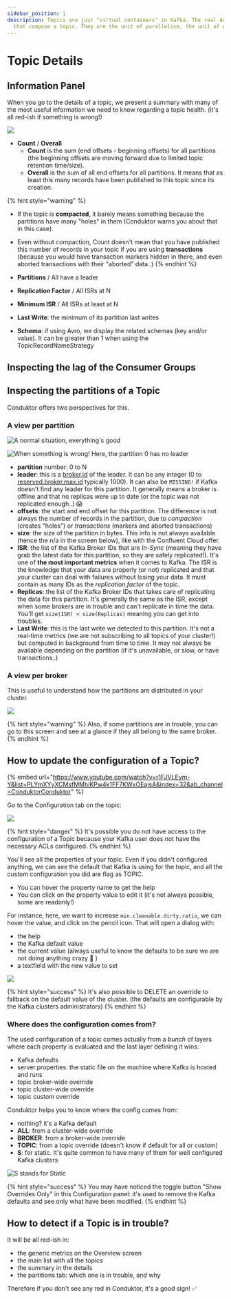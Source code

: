 ```yaml
---
sidebar_position: 1
description: Topics are just "virtual containers" in Kafka. The real deal is the partitions
  that compose a topic. They are the unit of parallelism, the unit of work.
---
```


# Topic Details

## Information Panel

When you go to the details of a topic, we present a summary with many of the most useful information we need to know regarding a topic health. (it's all red-ish if something is wrong!)

![](<../assets/assets/screenshot-2020-06-25-at-15.07.08 (1).png>)

- **Count** / **Overall**
  - **Count** is the sum (end offsets - beginning offsets) for all partitions (the beginning offsets are moving forward due to limited topic retention time/size).
  - **Overall** is the sum of all end offsets for all partitions. It means that as least this many records have been published to this topic since its creation.

{% hint style="warning" %}

- If the topic is **compacted**, it barely means something because the partitions have many "holes" in them (Conduktor warns you about that in this case).
- Even without compaction, Count doesn't mean that you have published this number of records in your topic if you are using **transactions** (because you would have transaction markers hidden in there, and even aborted transactions with their "aborted" data..)
  {% endhint %}

- **Partitions** / All have a leader
- **Replication Factor** / All ISRs at N
- **Minimum ISR** / All ISRs at least at N
- **Last Write**: the minimum of its partition last writes
- **Schema**: if using Avro, we display the related schemas (key and/or value). It can be greater than 1 when using the TopicRecordNameStrategy

## Inspecting the lag of the Consumer Groups

## Inspecting the partitions of a Topic

Conduktor offers two perspectives for this.

### A view per partition

![A normal situation, everything's good](../assets/assets/screenshot-2020-09-19-at-22.25.57.png)

![When something is wrong! Here, the partition 0 has no leader](../assets/assets/screenshot-2020-11-05-at-09.13.02.png)

- **partition** number: 0 to N
- **leader**: this is a [broker.id](https://kafka.apache.org/documentation/#broker.id) of the leader. It can be any integer (0 to [reserved.broker.max.id](https://kafka.apache.org/documentation/#reserved.broker.max.id) typically 1000). It can also be `MISSING!` if Kafka doesn't find any leader for this partition. It generally means a broker is offline and that no replicas were up to date (or the topic was not replicated enough..) 😱
- **offsets**: the start and end offset for this partition. The difference is not always the number of records in the partition, due to _compaction_ (creates "holes") or _transactions_ (markers and aborted transactions)
- **size**: the size of the partition in bytes. This info is not always available (hence the n/a in the screen below), like with the Confluent Cloud offer.
- **ISR**: the list of the Kafka Broker IDs that are _In-Sync_ (meaning they have grab the latest data for this partition, so they are safely replicated!). It's one of **the most important metrics** when it comes to Kafka. The ISR is the knowledge that your data are properly (or not) replicated and that your cluster can deal with failures without losing your data. It must contain as many IDs as the _replication.factor_ of the topic.
- **Replicas**: the list of the Kafka Broker IDs that takes care of replicating the data for this partition. It's generally the same as the ISR, except when some brokers are in trouble and can't replicate in time the data. You'll get `size(ISR) < size(Replicas)` meaning you can get into troubles.
- **Last Write**: this is the last write we detected to this partition. It's not a real-time metrics (we are not subscribing to all topics of your cluster!) but computed in background from time to time. It may not always be available depending on the partition (if it's unavailable, or slow, or have transactions..)

### A view per broker

This is useful to understand how the partitions are distributed in your cluster.&#x20;

![](../assets/assets/screenshot-2020-09-19-at-22.26.41.png)

{% hint style="warning" %}
Also, if some partitions are in trouble, you can go to this screen and see at a glance if they all belong to the same broker.
{% endhint %}

## How to update the configuration of a Topic?

{% embed url="https://www.youtube.com/watch?v=r1FJVLEym-Y&list=PLYmXYyXCMsfMMhiKPw4k1FF7KWxOEajsA&index=32&ab_channel=ConduktorConduktor" %}

Go to the Configuration tab on the topic:

![](../assets/assets/screenshot-2020-09-20-at-21.57.51.png)

{% hint style="danger" %}
It's possible you do not have access to the configuration of a Topic because your Kafka user does not have the necessary ACLs configured.
{% endhint %}

You'll see all the properties of your topic. Even if you didn't configured anything, we can see the default that Kafka is using for the topic, and all the custom configuration you did are flag as TOPIC.

- You can hover the property name to get the help
- You can click on the property value to edit it (it's not always possible, some are readonly!)

For instance, here, we want to increase `min.cleanable.dirty.ratio`, we can hover the value, and click on the pencil icon. That will open a dialog with:

- the help
- the Kafka default value
- the current value (always useful to know the defaults to be sure we are not doing anything crazy 🤭 )
- a textfield with the new value to set

![](../assets/assets/screenshot-2020-09-20-at-22.00.29.png)

{% hint style="success" %}
It's also possible to DELETE an override to fallback on the default value of the cluster. (the defaults are configurable by the Kafka clusters administrators)
{% endhint %}

### Where does the configuration comes from?

The used configuration of a topic comes actually from a _bunch_ of layers where each property is evaluated and the last layer defining it wins:

- Kafka defaults
- server.properties: the static file on the machine where Kafka is hosted and runs
- topic broker-wide override
- topic cluster-wide override
- topic custom override

Conduktor helps you to know where the config comes from:

- nothing? it's a Kafka default
- **ALL**: from a cluster-wide override
- **BROKER**: from a broker-wide override
- **TOPIC**: from a topic override (doesn't know if default for all or custom)
- **S**: for static. It's quite common to have many of them for well configured Kafka clusters

![S stands for Static](../assets/assets/screenshot-2020-09-20-at-22.05.30.png)

{% hint style="success" %}
You may have noticed the toggle button "Show Overrides Only" in this Configuration panel: it's used to remove the Kafka defaults and see only what have been modified.
{% endhint %}

## How to detect if a Topic is in trouble?

It will be all red-ish in:

- the generic metrics on the Overview screen
- the main list with all the topics
- the summary in the details
- the partitions tab: which one is in trouble, and why

Therefore if you don't see any red in Conduktor, it's a good sign! ✅
